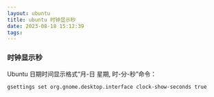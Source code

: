 ```yaml
---
layout: ubuntu
title: ubuntu 时钟显示秒
date: 2023-08-18 15:12:39
tags:
---
```


### 时钟显示秒
Ubuntu 日期时间显示格式“月-日 星期, 时-分-秒”命令：

```
gsettings set org.gnome.desktop.interface clock-show-seconds true
```